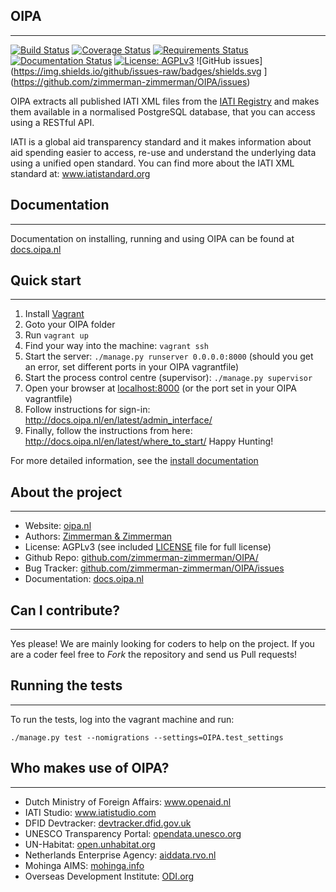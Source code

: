 ## OIPA
--------
[![Build Status](https://travis-ci.org/zimmerman-zimmerman/OIPA.svg?branch=develop)](https://travis-ci.org/zimmerman-zimmerman/OIPA)
[![Coverage Status](https://coveralls.io/repos/zimmerman-zimmerman/OIPA/badge.svg?branch=develop&service=github)](https://coveralls.io/github/zimmerman-zimmerman/OIPA?branch=develop)
[![Requirements Status](https://requires.io/github/zimmerman-zimmerman/OIPA/requirements.svg?branch=develop)](https://requires.io/github/zimmerman-zimmerman/OIPA/requirements/?branch=develop)
[![Documentation Status](https://readthedocs.org/projects/oipa-docs/badge/?version=latest)](http://docs.oipa.nl/en/latest/?badge=latest)
[![License: AGPLv3](https://img.shields.io/badge/License-AGPL%20v3-blue.svg)](https://github.com/zimmerman-zimmerman/OIPA/blob/master/LICENSE.MD)
![GitHub issues](https://img.shields.io/github/issues-raw/badges/shields.svg ](https://github.com/zimmerman-zimmerman/OIPA/issues)




OIPA extracts all published IATI XML files from the [IATI Registry](http://www.iatiregistry.org/publisher) and makes them available in a normalised PostgreSQL database, that you can access using a RESTful API.

IATI is a global aid transparency standard and it makes information about aid spending easier to access, re-use and understand the underlying data using a unified open standard. You can find more about the IATI XML standard at: <a href="http://www.iatistandard.org" target="_blank">www.iatistandard.org</a>


## Documentation
--------

Documentation on installing, running and using OIPA can be found at <a href="http://docs.oipa.nl" target="_blank">docs.oipa.nl</a>


## Quick start
-------

1. Install [Vagrant](https://www.vagrantup.com/)
2. Goto your OIPA folder
3. Run ```vagrant up```
4. Find your way into the machine: ```vagrant ssh```
5. Start the server: ```./manage.py runserver 0.0.0.0:8000``` (should you get an error, set different ports in your OIPA vagrantfile)
6. Start the process control centre (supervisor): ```./manage.py supervisor```
7. Open your browser at <a href="http://localhost:8000" target="_blank">localhost:8000</a> (or the port set in your OIPA vagrantfile)
8. Follow instructions for sign-in: http://docs.oipa.nl/en/latest/admin_interface/
9. Finally, follow the instructions from here: http://docs.oipa.nl/en/latest/where_to_start/
Happy Hunting!

For more detailed information, see the [install documentation](http://docs.oipa.nl/en/latest/installing/)


## About the project
--------
* Website:         <a href="https://www.oipa.nl" target="_blank">oipa.nl</a>
* Authors:          <a href="https://www.zimmermanzimmerman.nl/" target="_blank">Zimmerman & Zimmerman</a>
* License:          AGPLv3 (see included <a href="https://github.com/zimmerman-zimmerman/OIPA/blob/master/LICENSE.MD" target="_blank">LICENSE</a> file for full license)
* Github Repo:      <a href="https://github.com/zimmerman-zimmerman/OIPA/" target="_blank">github.com/zimmerman-zimmerman/OIPA/</a>
* Bug Tracker:      <a href="https://github.com/zimmerman-zimmerman/OIPA/issues" target="_blank">github.com/zimmerman-zimmerman/OIPA/issues</a>
* Documentation:    <a href="https://github.com/zimmerman-zimmerman/OIPA/wiki" target="_blank">docs.oipa.nl</a>


## Can I contribute?
--------

Yes please! We are mainly looking for coders to help on the project. If you are a coder feel free to *Fork* the repository and send us Pull requests!

## Running the tests
-------
To run the tests, log into the vagrant machine and run:

```./manage.py test --nomigrations --settings=OIPA.test_settings```


## Who makes use of OIPA?
--------
* Dutch Ministry of Foreign Affairs:         <a href="https://www.openaid.nl" target="_blank">www.openaid.nl</a>
* IATI Studio:                               <a href="https://www.iatistudio.com/" target="_blank">www.iatistudio.com</a>
* DFID Devtracker:                           <a href="https://devtracker.dfid.gov.uk/" target="_blank">devtracker.dfid.gov.uk</a>
* UNESCO Transparency Portal:                <a href="https://opendata.unesco.org" target="_blank">opendata.unesco.org</a>
* UN-Habitat:                                <a href="http://open.unhabitat.org" target="_blank">open.unhabitat.org</a>
* Netherlands Enterprise Agency:             <a href="https://aiddata.rvo.nl/" target="_blank">aiddata.rvo.nl</a>
* Mohinga AIMS:                              <a href="http://mohinga.info/en/" target="_blank">mohinga.info</a>
* Overseas Development Institute:            <a href="https://transparency.odi.org/" target="_blank">ODI.org</a>
